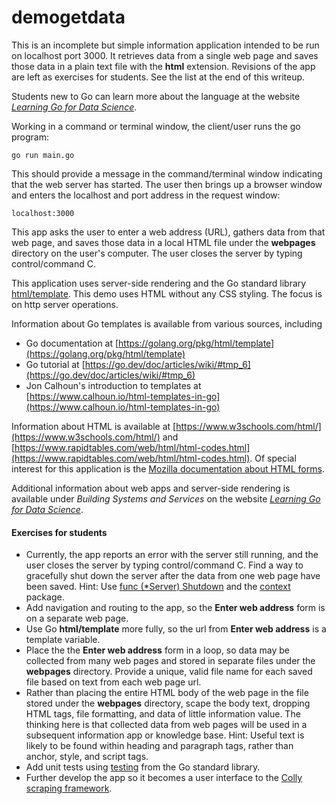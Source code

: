 # demogetdata 

This is an incomplete but simple information application intended to be run on localhost port 3000. It retrieves data from a single web page and saves those data in a plain text file with the **html** extension. Revisions of the app are left as exercises for students. See the list at the end of this writeup.

Students new to Go can learn more about the language at the website [*Learning Go for Data Science*](https://msdsgo.netlify.app/). 

Working in a command or terminal window, the client/user runs the go program:
```
go run main.go
```
This should provide a message in the command/terminal window indicating that the web server has started. The user then brings up a browser window and enters the localhost and port address in the request window:
```
localhost:3000
```
This app asks the user to enter a web address (URL), gathers data from that web page, and saves those data in a local HTML file under the **webpages** directory on the user's computer. The user closes the server by typing control/command C.

This application uses server-side rendering and the Go standard library [html/template](https://pkg.go.dev/html/template). This demo uses HTML without any CSS styling. The focus is on http server operations.

Information about Go templates is available from various sources, including
- Go documentation at [https://golang.org/pkg/html/template](https://golang.org/pkg/html/template)
- Go tutorial at [https://go.dev/doc/articles/wiki/#tmp_6](https://go.dev/doc/articles/wiki/#tmp_6)
- Jon Calhoun's introduction to templates at [https://www.calhoun.io/html-templates-in-go](https://www.calhoun.io/html-templates-in-go)

Information about HTML is available at [https://www.w3schools.com/html/](https://www.w3schools.com/html/) and [https://www.rapidtables.com/web/html/html-codes.html](https://www.rapidtables.com/web/html/html-codes.html). Of special interest for this application is the [Mozilla documentation about HTML forms](https://developer.mozilla.org/en-US/docs/Web/HTML/Element/form).

Additional information about web apps and server-side rendering is available under *Building Systems and Services* on the website [*Learning Go for Data Science*](https://msdsgo.netlify.app).

#### Exercises for students
- Currently, the app reports an error with the server still running, and the user closes the server by typing control/command C. Find a way to gracefully shut down the server after the data from one web page have been saved. Hint: Use [func (*Server) Shutdown](https://pkg.go.dev/net/http#Server.Shutdown) and the [context](https://pkg.go.dev/context) package.
- Add navigation and routing to the app, so the **Enter web address** form is on a separate web page.
- Use Go **html/template** more fully, so the url from **Enter web address** is a template variable.
- Place the the **Enter web address** form in a loop, so data may be collected from many web pages and stored in separate files under the **webpages** directory. Provide a unique, valid file name for each saved file based on text from each web page url.
- Rather than placing the entire HTML body of the web page in the file stored under the **webpages** directory, scape the body text, dropping HTML tags, file formatting, and data of little information value. The thinking here is that collected data from web pages will be used in a subsequent information app or knowledge base. Hint: Useful text is likely to be found within heading and paragraph tags, rather than anchor, style, and script tags.
- Add unit tests using [testing](https://pkg.go.dev/testing) from the Go standard library.
- Further develop the app so it becomes a user interface to the [Colly scraping framework](https://pkg.go.dev/github.com/gocolly/colly/v2).



